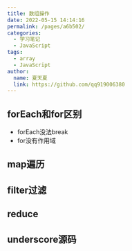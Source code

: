 ```yaml
---
title: 数组操作
date: 2022-05-15 14:14:16
permalink: /pages/a6b502/
categories: 
  - 学习笔记
  - JavaScript
tags: 
  - array
  - JavaScript
author: 
  name: 夏天夏
  link: https://github.com/qq919006380
---
```

## forEach和for区别
- forEach没法break
- for没有作用域

## map遍历
## filter过滤
## reduce

## underscore源码